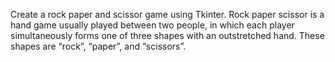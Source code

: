Create a rock paper and scissor game using Tkinter. Rock paper scissor is a hand game usually played between two people, in which each player simultaneously forms
one of three shapes with an outstretched hand. These shapes are “rock”, “paper”, and “scissors”.

